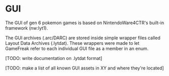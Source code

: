 # GUI

The GUI of gen 6 pokemon games is based on NintendoWare4CTR's built-in framework (nw:lyt1). 

The GUI archives (.arc/DARC) are stored inside simple wrapper files called Layout Data Archives (.lytdat). These wrappers were made to let GameFreak refer to each individual GUI file as a member in an enum.

[TODO: write documentation on .lytdat format]

[TODO: make a list of all known GUI assets in XY and where they're located]